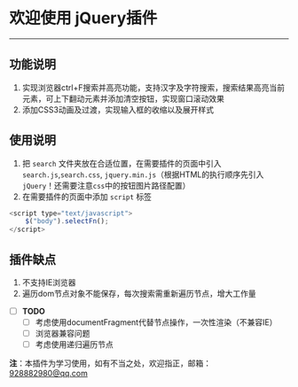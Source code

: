 # 欢迎使用 jQuery插件

------

## 功能说明
1. 实现浏览器ctrl+F搜索并高亮功能，支持汉字及字符搜索，搜索结果高亮当前元素，可上下翻动元素并添加清空按钮，实现窗口滚动效果
2. 添加CSS3动画及过渡，实现输入框的收缩以及展开样式

## 使用说明
1. 把 `search` 文件夹放在合适位置，在需要插件的页面中引入`search.js`,`search.css`, `jquery.min.js`（根据HTML的执行顺序先引入`jQuery`！还需要注意`css`中的按钮图片路径配置）
2. 在需要插件的页面中添加  `script` 标签
```javascript
<script type="text/javascript">
    $("body").selectFn();
</script>
```

## 插件缺点
1. 不支持IE浏览器
2. 遍历dom节点对象不能保存，每次搜索需重新遍历节点，增大工作量

- [ ] **TODO**
     - [ ] 考虑使用documentFragment代替节点操作，一次性渲染（不兼容IE）
     - [ ] 浏览器兼容问题
     - [ ] 考虑使用递归遍历节点

**注**：本插件为学习使用，如有不当之处，欢迎指正，邮箱：928882980@qq.com
